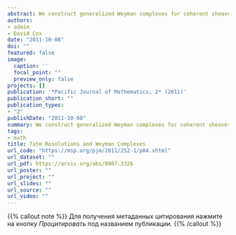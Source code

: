 ```yaml
---
abstract: We construct generalized Weyman complexes for coherent sheaves on projective space and describe explicitly how the diﬀerential depend on the diﬀerentials in the correpsonding Tate resolution. We apply this to deﬁne the Weyman complex of a coherent sheaf on a projective variety and explain how certain Weyman complexes can be regarded as Fourier-Mukai transforms.
authors:
- admin
- David Cox
date: "2011-10-08"
doi: ""
featured: false
image:
  caption: ''
  focal_point: ""
  preview_only: false
projects: []
publication: '*Pacific Journal of Mathematics, 2* (2011)'
publication_short: ""
publication_types:
- "2"
publishDate: "2011-10-08"
summary: We construct generalized Weyman complexes for coherent sheaves on projective space and describe explicitly how the diﬀerential depend on the diﬀerentials in the correpsonding Tate resolution. We apply this to deﬁne the Weyman complex of a coherent sheaf on a projective variety and explain how certain Weyman complexes can be regarded as Fourier-Mukai transforms.
tags:
- math
title: Tate Resolutions and Weyman Complexes
url_code: "https://msp.org/pjm/2011/252-1/p04.xhtml"
url_dataset: ""
url_pdf: https://arxiv.org/abs/0907.3326
url_poster: ""
url_project: ""
url_slides: ""
url_source: ""
url_video: ""
---
```


{{% callout note %}}
Для получения метаданных цитирования нажмите на кнопку *Процитировать* под названием публикации.
{{% /callout %}}


